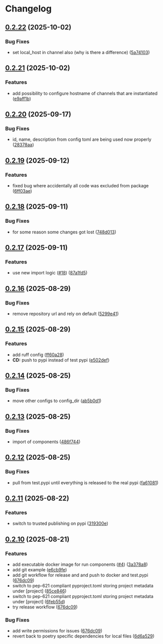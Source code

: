 # Changelog

## [0.2.22](https://github.com/zalf-rpm/mas_python_fbp/compare/v0.2.21...v0.2.22) (2025-10-02)


### Bug Fixes

* set local_host in channel also (why is there a difference) ([5a74103](https://github.com/zalf-rpm/mas_python_fbp/commit/5a7410385b007175ea1db05157c91c8c0a44c448))

## [0.2.21](https://github.com/zalf-rpm/mas_python_fbp/compare/v0.2.20...v0.2.21) (2025-10-02)


### Features

* add possibility to configure hostname of channels that are instantiated ([e9aff1b](https://github.com/zalf-rpm/mas_python_fbp/commit/e9aff1b11a41dcb56eb4b585818c2beef3b98b05))

## [0.2.20](https://github.com/zalf-rpm/mas_python_fbp/compare/v0.2.19...v0.2.20) (2025-09-17)


### Bug Fixes

* id, name, description from config toml are being used now properly ([28378aa](https://github.com/zalf-rpm/mas_python_fbp/commit/28378aaca939f02803204ddf5d88f5cf87a8b711))

## [0.2.19](https://github.com/zalf-rpm/mas_python_fbp/compare/v0.2.18...v0.2.19) (2025-09-12)


### Features

* fixed bug where accidentally all code was excluded from package ([6ff03ae](https://github.com/zalf-rpm/mas_python_fbp/commit/6ff03ae82e1da2747ac4b4c59f1ea766a0240da3))

## [0.2.18](https://github.com/zalf-rpm/mas_python_fbp/compare/v0.2.17...v0.2.18) (2025-09-11)


### Bug Fixes

* for some reason some changes got lost ([748d013](https://github.com/zalf-rpm/mas_python_fbp/commit/748d013d1a984814753df5cc4d7ac7d974062301))

## [0.2.17](https://github.com/zalf-rpm/mas_python_fbp/compare/v0.2.16...v0.2.17) (2025-09-11)


### Features

* use new import logic ([#18](https://github.com/zalf-rpm/mas_python_fbp/issues/18)) ([87a1fd5](https://github.com/zalf-rpm/mas_python_fbp/commit/87a1fd58f538f454d1c9156ad40583ab9b3cb8b5))

## [0.2.16](https://github.com/zalf-rpm/mas_python_fbp/compare/v0.2.15...v0.2.16) (2025-08-29)


### Bug Fixes

* remove repository url and rely on default ([5299e41](https://github.com/zalf-rpm/mas_python_fbp/commit/5299e41146d859206f2b507abcd8dfd72b1f2ae2))

## [0.2.15](https://github.com/zalf-rpm/mas_python_fbp/compare/v0.2.14...v0.2.15) (2025-08-29)


### Features

* add ruff config ([ff60a28](https://github.com/zalf-rpm/mas_python_fbp/commit/ff60a28a7e8744efb5e60f90566371c2da9b0d91))
* **CD:** push to pypi instead of test pypi ([e502def](https://github.com/zalf-rpm/mas_python_fbp/commit/e502def307be2a95e0db612e452be178fc451aca))

## [0.2.14](https://github.com/zalf-rpm/mas_python_fbp/compare/v0.2.13...v0.2.14) (2025-08-25)


### Bug Fixes

* move other configs to config_dir ([ab5b0d1](https://github.com/zalf-rpm/mas_python_fbp/commit/ab5b0d1fab20bfc3a9e4ee2c4b278eb457ba9663))

## [0.2.13](https://github.com/zalf-rpm/mas_python_fbp/compare/v0.2.12...v0.2.13) (2025-08-25)


### Bug Fixes

* import of components ([486f744](https://github.com/zalf-rpm/mas_python_fbp/commit/486f744ebf20996e10074b33de58df09bb45bc3f))

## [0.2.12](https://github.com/zalf-rpm/mas_python_fbp/compare/v0.2.11...v0.2.12) (2025-08-25)


### Bug Fixes

* pull from test.pypi until everything is released to the real pypi ([fa61081](https://github.com/zalf-rpm/mas_python_fbp/commit/fa61081d27790c63ac44d12ce6706a3017f692ee))

## [0.2.11](https://github.com/zalf-rpm/mas_python_fbp/compare/v0.2.10...v0.2.11) (2025-08-22)


### Features

* switch to trusted publishing on pypi ([319300e](https://github.com/zalf-rpm/mas_python_fbp/commit/319300eb9cbdd7d907eae72db5b99222d3cba44a))

## [0.2.10](https://github.com/zalf-rpm/mas_python_fbp/compare/v0.2.9...v0.2.10) (2025-08-21)


### Features

* add executable docker image for run components ([#4](https://github.com/zalf-rpm/mas_python_fbp/issues/4)) ([3a378a8](https://github.com/zalf-rpm/mas_python_fbp/commit/3a378a828a521b43c686de4d41517fe1ad0586e8))
* add git example ([e6cb9fe](https://github.com/zalf-rpm/mas_python_fbp/commit/e6cb9fe8578136e46e01a9c8a77cb5a874537cb3))
* add git workflow for release and and push to docker and test.pypi ([676dc09](https://github.com/zalf-rpm/mas_python_fbp/commit/676dc091d48478fd974f8ab9e0df9911f7aae68d))
* switch to pep-621 compliant pyproject.toml storing project metadata under [project] ([85ce846](https://github.com/zalf-rpm/mas_python_fbp/commit/85ce8463c4967ec3b276c1f5bb9cee528e34f53b))
* switch to pep-621 compliant pyproject.toml storing project metadata under [project] ([6feb55d](https://github.com/zalf-rpm/mas_python_fbp/commit/6feb55d61fc2615b500c2fffb3d4683caf2ea8bb))
* try release workflow ([676dc09](https://github.com/zalf-rpm/mas_python_fbp/commit/676dc091d48478fd974f8ab9e0df9911f7aae68d))


### Bug Fixes

* add write permissions for issues ([676dc09](https://github.com/zalf-rpm/mas_python_fbp/commit/676dc091d48478fd974f8ab9e0df9911f7aae68d))
* revert back to poetry specific dependencies for local files ([6d6a529](https://github.com/zalf-rpm/mas_python_fbp/commit/6d6a5296a0674cc33aa0d4fcbaad89630d41a97e))
